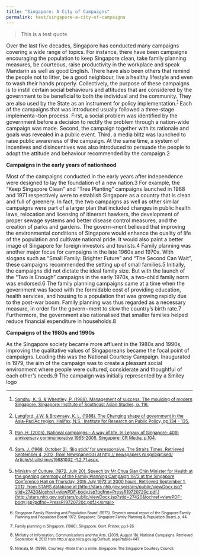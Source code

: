```yaml
---
title: "Singapore: A City of Campaigns"
permalink: test/singapore-a-city-of-campaigns
---
```


> This is a test quote

Over the last five decades, Singapore has conducted many campaigns covering a wide range of topics. For instance, there have been campaigns encouraging the population to keep Singapore clean, take family planning measures, be courteous, raise productivity in the workplace and speak Mandarin as well as good English. There have also been others that remind the people not to litter, be a good neighbour, live a healthy lifestyle and even to wash their hands properly. Collectively, the purpose of these campaigns is to instill certain social behaviours and attitudes that are considered by the government to be beneficial to both the individual and the community. They are also used by the State as an instrument for policy implementation.<sup>[1](#1)</sup>
Each of the campaigns that was introduced usually followed a three-stage implementa¬tion process. First, a social problem was identified by the government before a decision to rectify the problem through a nation-wide campaign was made. Second, the campaign together with its rationale and goals was revealed in a public event. Third, a media blitz was launched to raise public awareness of the campaign. At the same time, a system of incentives and disincentives was also introduced to persuade the people to adopt the attitude and behaviour recommended by the campaign.2 

**Campaigns in the early years of nationhood**

Most of the campaigns conducted in the early years after independence were designed to lay the foundation of a new nation.3 For example, the “Keep Singapore Clean” and “Tree Planting” campaigns launched in 1968 and 1971 respectively were to establish Singapore as a country that is clean and full of greenery. In fact, the two campaigns as well as other similar campaigns were part of a larger plan that included changes in public health laws, relocation and licensing of itinerant hawkers, the development of proper sewage systems and better disease control measures, and the creation of parks and gardens. The govern¬ment believed that improving the environmental conditions of Singapore would enhance the quality of life of the population and cultivate national pride. It would also paint a better image of Singapore for foreign investors and tourists.4 
Family planning was another major focus for campaigns in the late 1960s and 1970s. With slogans such as “Small Family: Brighter Future” and “The Second Can Wait”, these campaigns recommended the setting up of small families.5 Initially, the campaigns did not dictate the ideal family size. But with the launch of the “Two is Enough” campaigns in the early 1970s, a two-child family norm was endorsed.6 The family planning campaigns came at a time when the government was faced with the formidable cost of providing education, health services, and housing to a population that was growing rapidly due to the post-war boom. Family planning was thus regarded as a necessary measure, in order for the govern¬ment to slow the country’s birth rate.7 Furthermore, the government also rationalised that smaller families helped reduce financial expenditure in households.8 

**Campaigns of the 1980s and 1990s**

As the Singapore society became more affluent in the 1980s and 1990s, improving the qualitative values of Singaporeans became the focal point of campaigns. Leading this was the National Courtesy Campaign. Inaugurated in 1979, the aim of the campaign was to create a pleasant social environment where people were cultured, considerate and thoughtful of each other’s needs.9 The campaign was initially represented by a Smiley logo

<hr>

1. <a href="1"><small>Sandhu, K. S. & Wheatley, P. (1989). Management of success: The moulding of modern Singapore. Singapore: Institute of Southeast Asian Studies, p. 116.</small>

2. <small>Langford, J.W. & Brownsey, K. L. (1988). The Changing shape of government in the Asia-PaciÀc region. Halifax, N.S.: Institute for Research on Public Policy, pp.134 – 135.</small>

3. <small>Pan, H. (2005). National campaigns – A way of life. In Legacy of Singapore: 40th anniversary commemorative 1965-2005. Singapore: CR Media, p.104. </small>

4. <small>Sam, J. (1968, October 2). ‘Big stick’ for unresponsive. The Straits Times. Retrieved September 4, 2012, from NewspaperSG at http:// newspapers.nl.sg/Digitised/ Article/straitstimes19681002 -1.2.71.aspx.</small>

5. <small>Ministry of Culture. (1972, July 20). Speech by Mr Chua Sian Chin Minister for Health at the opening ceremony of the Family Planning Campaign 1972 at the Singapore Conference Hall on Thursday, 20th July 1972 at 2000 hours. Retrieved September 1, 2012, from STARS database at [http://stars.nhb.gov.sg/stars/public/viewDocx.jsp?stid=27420&lochref=viewPDF-body.jsp?pdfno=PressR19720720c.pdf.](http://stars.nhb.gov.sg/stars/public/viewDocx.jsp?stid=27420&lochref=viewPDF-body.jsp?pdfno=PressR19720720c.pdf.)</small>

6. <small>Singapore Family Planning and Population Board. (1973). Seventh annual report of the Singapore Family Planning and Population Board 1972. Singapore: Singapore Family Planning & Population Board, p. 44.</small>

7. <small>Family planning in Singapore. (1966). Singapore: Govt. Printer, pp.1-26.</small>

8. <small>Ministry of Information, Communications and the Arts. (2009, August 18). National Campaigns. Retrieved September 4, 2012 from http:// app.mica.gov.sg/Default. aspx?tabid=441.</small>

9. <small>Nirmala, M. (1999). Courtesy -More than a smile. Singapore: The Singapore Courtesy Council.</small>


